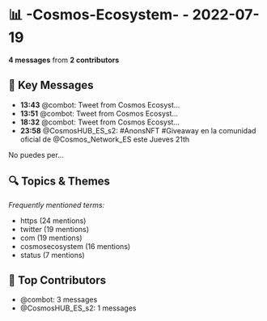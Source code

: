 # 📊 -Cosmos-Ecosystem- - 2022-07-19
**4 messages** from **2 contributors**

## 💬 Key Messages
- **13:43** @combot: [‌‌‌‌‎⁠](https://twitter.com/CosmosEcosystem/status/1549389417932115969)Tweet from Cosmos Ecosyst...
- **13:51** @combot: [‌‌‌‌‎⁠](https://twitter.com/CosmosEcosystem/status/1549391577252069376)Tweet from Cosmos Ecosyst...
- **18:32** @combot: [‌‌‌‌‎⁠](https://twitter.com/CosmosEcosystem/status/1549462096567582725)Tweet from Cosmos Ecosyst...
- **23:58** @CosmosHUB_ES_s2: #AnonsNFT #Giveaway en la comunidad oficial de @Cosmos_Network_ES este Jueves 21th

No puedes per...

## 🔍 Topics & Themes
*Frequently mentioned terms:*
- https (24 mentions)
- twitter (19 mentions)
- com (19 mentions)
- cosmosecosystem (16 mentions)
- status (7 mentions)

## 👥 Top Contributors
- @combot: 3 messages
- @CosmosHUB_ES_s2: 1 messages